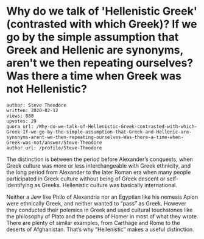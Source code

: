 # Why do we talk of 'Hellenistic Greek' (contrasted with which Greek)? If we go by the simple assumption that Greek and Hellenic are synonyms, aren't we then repeating ourselves? Was there a time when Greek was not Hellenistic?

	author: Steve Theodore
	written: 2020-02-12
	views: 888
	upvotes: 29
	quora url: /Why-do-we-talk-of-Hellenistic-Greek-contrasted-with-which-Greek-If-we-go-by-the-simple-assumption-that-Greek-and-Hellenic-are-synonyms-arent-we-then-repeating-ourselves-Was-there-a-time-when-Greek-was-not/answer/Steve-Theodore
	author url: /profile/Steve-Theodore


The distinction is between the period before Alexander’s conquests, when Greek culture was more or less interchangeable with Greek ethnicity, and the long period from Alexander to the later Roman era when many people participated in Greek culture without being of Greek descent or self-identifying as Greeks. Hellenistic culture was basically international.

Neither a Jew like Philo of Alexandria nor an Egyptian like his nemesis Apion were ethnically Greek, and neither wanted to “pass” as Greek. However they conducted their polemics in Greek and used cultural touchstones like the philosophy of Plato and the poems of Homer in most of what they wrote. There are plenty of similar examples, from Carthage and Rome to the deserts of Afghanistan. That’s why “Hellenistic” makes a useful distinction.

